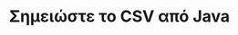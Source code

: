 ---
############################# Static ############################
layout: "auto-gen-annotation"

############################# Head ############################
head_title: "Java CSV Annotation API Annotate σε C#"
head_description: "Java API για τη δημιουργία και τον σχολιασμό δημοφιλών τύπων σχολιασμού από CSV, εικόνες, σχέδια και μορφές αρχείων εγγράφων."

############################# Header ############################
title: "Σημειώστε το CSV από Java"
description: ""
bg_image: "https://cms.admin.containerize.com/templates/aspose/App_Themes/V3/images/bg/header1.png"
bg_overlay: false
button:
    enable: true
    icon: "fas fa-arrow-down"
    label: "Κατεβάστε δωρεάν δοκιμή"
    link: "https://downloads.groupdocs.com/annotation/java"

############################# About ############################
about:
    enable: true
    title: "Σχετικά με το GroupDocs.Annotation for Java API"
    content: |
        Το GroupDocs.Annotation for Java API είναι μια βιβλιοθήκη που σας επιτρέπει να προσθέτετε σχολιασμούς σε PDF, Word και άλλα έγγραφα σε Mac, Windows ή Ubuntu. Το [GroupDocs.Annotation for Java](/annotation/java) είναι ένα εγγενές API Java για τη διαχείριση σχολιασμών με ολοκληρωμένη υποστήριξη για δημιουργία, προσθήκη, επεξεργασία, διαγραφή, εξαγωγή και εξαγωγή σχολιασμών από εικόνες και διάφορα άλλα έγγραφα. Η πλήρης λίστα των υποστηριζόμενων μορφών εγγράφων που μπορείτε να δείτε σε αυτήν τη [σελίδα](https://docs.groupdocs.com/annotation/java/supported-document-formats/).
        Αυτή η βιβλιοθήκη σάς επιτρέπει να εργάζεστε όχι μόνο με έγγραφα CSV αλλά και με πολλούς άλλους τύπους εγγράφων όπως Word, Excel, PowerPoint, μηνύματα ηλεκτρονικού ταχυδρομείου Outlook, Visio, Adobe, OpenDocument, OpenOffice, Photoshop, AutoCad και πολλά άλλα.
        Το GroupDocs.Annotation for Java API σάς επιτρέπει να δημιουργείτε και να προσθέτετε νέες σημειώσεις, να επεξεργάζεστε σχολιασμούς, να εξάγετε σχόλια, σχολιασμούς και να τα αφαιρείτε από έγγραφα. Η βιβλιοθήκη υποστηρίζει 13 διαφορετικούς τύπους σχολιασμού, όπως Κείμενο, Πολύγραμμη, Περιοχή, Υπογράμμιση, Σημείο, Υδατογράφημα, Βέλος, Έλλειψη, Αντικατάσταση κειμένου, Απόσταση, Πεδίο κειμένου, Διόρθωση πόρων σε έγγραφα PDF, HTML, Microsoft Word, υπολογιστικά φύλλα, διαγράμματα, παρουσιάσεις, σχέδια, εικόνες και πολλές άλλες μορφές αρχείων.
        Το παράδειγμα (δείτε παρακάτω) δείχνει την εργασία με το έγγραφο CSV, σε αυτό το παράδειγμα μπορείτε να δείτε τα κύρια βήματα του τρόπου εργασίας με το GroupDocs.Σχολιασμός: Ρυθμίστε μια άδεια χρήσης, ανοίξτε ένα έγγραφο με το οποίο θέλετε να εργαστείτε, δημιουργία σχολιασμό, προσθέτοντας αντικείμενα δεδομένων για να ορίσετε τις ιδιότητες σχολιασμού σύμφωνα με τις απαιτήσεις σας και αποθηκεύοντας το αποτέλεσμα στο επιθυμητό μέρος. Επίσης, θα μπορούσατε να ρίξετε μια ματιά στις υποστηριζόμενες δυνατότητες στη [σελίδα] του github (https://github.com/groupdocs-annotation/GroupDocs.Annotation-for-Java) ή στο προϊόν μας [τεκμηρίωση](https://docs.groupdocs.com/annotation/java/getting-started/).

############################# Steps ############################
howTo_Add:
steps_Add:
    enable: true
    title_left: "Βήματα για την προσθήκη σχολιασμών στο CSV σε Java"
    content_left: |
        [GroupDocs.Annotation](/annotation/java/) διευκολύνει τους προγραμματιστές Java να προσθέτουν διάφορους τύπους σχολιασμού σε αρχεία CSV σε οποιαδήποτε εφαρμογή που βασίζεται σε Java, εφαρμόζοντας μερικά εύκολα βήματα.
        *   Δημιουργήστε αντικείμενα απάντησης με σχόλιο και ημερομηνία.
        *   Δημιουργήστε αντικείμενο AreaAnnotation, ορίστε επιλογές περιοχής και προσθέστε απαντήσεις.
        *   Δημιουργήστε αντικείμενο Annotator και προσθέστε σχολιασμό περιοχής.
        *   Αποθήκευση αρχείου εξόδου.
    title_right: "Απαιτήσεις συστήματος"
    content_right: |
        Το GroupDocs.Annotation για Java API υποστηρίζεται σε όλες τις μεγάλες πλατφόρμες και λειτουργικά συστήματα. Πριν εκτελέσετε τον παρακάτω κώδικα, βεβαιωθείτε ότι έχετε εγκαταστήσει τις ακόλουθες προϋποθέσεις στο σύστημά σας.
        *   Λειτουργικά συστήματα: Microsoft Windows, Linux, MacOS
        *   Περιβάλλον Ανάπτυξης: NetBeans, Intellij IDEA, Eclipse κ.λπ
        *   Java Runtime Environment: Java 7 (1.7) και νεότερη έκδοση
        *   Αποκτήστε την πιο πρόσφατη έκδοση του GroupDocs.Annotation για Java από το [GroupDocs Artifact Repository](https://repository.groupdocs.com/webapp/#/artifacts/browse/tree/General/repo/com/groupdocs/groupdocs-annotation)

############################# Preview ############################
preview_Add:
    enable: true
    title: Προεπισκόπηση σχολιασμού και δείγμα κώδικα
    content: |
        ![Annotation preview image](https://docs.groupdocs.com/annotation/java/images/add-area-annotation.png)
    code: |
        ```java
        // Create an instance of Reply class and add comments
        Reply firstReply = new Reply();
        firstReply.setComment("First comment");
        firstReply.setRepliedOn(Calendar.getInstance().getTime());
        
        Reply secondReply = new Reply();
        secondReply.setComment("Second comment");
        secondReply.setRepliedOn(Calendar.getInstance().getTime());
        
        List<Reply> replies = new ArrayList<Reply>();
        replies.add(firstReply);
        replies.add(secondReply);
        
        // Create an instance of AreaAnnotation class and set options
        AreaAnnotation area = new AreaAnnotation();
        area.setBackgroundColor(65535);
        area.setBox(new Rectangle(100, 100, 100, 100));
        area.setCreatedOn(Calendar.getInstance().getTime());
        area.setMessage("This is area annotation");
        area.setOpacity(0.7);
        area.setPageNumber(0);
        area.setPenColor(65535);
        area.setPenStyle(PenStyle.Dot);
        area.setPenWidth((byte) 3);
        area.setReplies(replies);
        
        // Create an instance of Annotator class
        Annotator annotator = new Annotator("input.bmp");
        
        // Add annotation
        annotator.add(area);
        
        // Save to file
        annotator.save("output.bmp");
        annotator.dispose();
        ```

############################# Steps ############################
howTo_Remove:
steps_Remove:
    enable: true
    title_left: "Βήματα για την κατάργηση σχολιασμών από το CSV σε Java"
    content_left: |
        [GroupDocs.Annotation](/annotation/java/) διευκολύνει τους προγραμματιστές Java να αφαιρέσουν λεπτομέρειες σχολιασμού από αρχεία CSV σε οποιαδήποτε εφαρμογή που βασίζεται σε Java, εφαρμόζοντας μερικά εύκολα βήματα.
        *   Δημιουργήστε αντικείμενα απάντησης με σχόλιο και ημερομηνία.
        *   Δημιουργήστε το αντικείμενο SaveOptions και ορίστε AnnotationTypes = AnnotationType.None.
        *   Μέθοδος αποθήκευσης κλήσης με προκύπτουσα διαδρομή εγγράφου ή ροή και αντικείμενο SaveOptions.

############################# Preview ############################
preview_Remove:
    enable: true
    code: |
        ```java
        // Create an instance of Annotator class 
        Annotator annotator = new Annotator("C://input.bmp");

        // Remove annotation by set type None 
        SaveOptions saveOptions = new SaveOptions();
        saveOptions.setAnnotationTypes(AnnotationType.None);

        // Save annotation to output file
        annotator.save("C://output.bmp", saveOptions);
        annotator.dispose();
        ```

############################# Steps ############################
howTo_Edit:
steps_Edit:
    enable: true
    title_left: "Βήματα για την επεξεργασία σχολιασμών από το CSV σε Java"
    content_left: |
        [GroupDocs.Annotation](/annotation/java/) διευκολύνει τους προγραμματιστές Java να ενημερώσουν διάφορες ιδιότητες σχολιασμού από αρχεία CSV σε οποιαδήποτε εφαρμογή που βασίζεται σε Java, εφαρμόζοντας μερικά εύκολα βήματα.
        *   Αντικείμενο Instantiate Annotator με διαδρομή εγγράφου εισόδου ή ροή με instantiated LoadOptions με ImportAnnotations = true.
        *   Δημιουργήστε κάποια υλοποίηση AnnotationBase και ορίστε το αναγνωριστικό του υπάρχοντος σχολιασμού (αν δεν βρεθεί σχολιασμός με αυτό το αναγνωριστικό, τίποτα δεν θα αλλάξει) ή λίστα διαδρομής με σχολιασμούς (όλοι οι υπάρχοντες σχολιασμοί θα αφαιρεθούν).
        *   Μέθοδος ενημέρωσης κλήσης αντικειμένου Annotator με περασμένους σχολιασμούς.
        *   Μέθοδος αποθήκευσης κλήσης με προκύπτουσα διαδρομή εγγράφου ή ροή και αντικείμενο SaveOptions.

############################# Preview ############################
preview_Edit:
    enable: true
    code: |
        ```java
        String outputPath = "UpdateAnnotation.bmp";

        // Create an instance of Annotator class
        Annotator annotator = new Annotator("input.bmp");
        
        // Create an instance of Reply class for first example and add comments
        Reply reply1 = new Reply();
        reply1.setComment("Original first comment");
        reply1.setRepliedOn(Calendar.getInstance().getTime());
        
        Reply reply2 = new Reply();
        reply2.setComment("Original second comment");
        reply2.setRepliedOn(Calendar.getInstance().getTime());
        
        java.util.List replies = new ArrayList();
        replies.add(reply1);
        replies.add(reply2);
        
        // Create an instance of AreaAnnotation class and set options
        AreaAnnotation original = new AreaAnnotation();
        original.setId(1);
        original.setBackgroundColor(65535);
        original.setBox(new Rectangle(100, 100, 100, 100));
        original.setCreatedOn(Calendar.getInstance().getTime());
        original.setMessage("This is original annotation");
        original.setReplies(replies);
        
        // Add original annotation
        annotator.add(original);
        annotator.save(outputPath);
        annotator.dispose();
        
        LoadOptions loadOptions = new LoadOptions();
        
        // Open annotated document
        Annotator annotator1 = new Annotator(outputPath, loadOptions);
        
        // Create an instance of Reply class for update first example
        Reply reply3 = new Reply();
        reply3.setComment("Updated first comment");
        reply3.setRepliedOn(Calendar.getInstance().getTime());
        
        Reply reply4 = new Reply();
        reply4.setComment("Updated second comment");
        reply4.setRepliedOn(Calendar.getInstance().getTime());
        
        java.util.List replies1 = new ArrayList();
        replies1.add(reply3);
        replies1.add(reply4);

        // Suggest we want change some properties of existed annotation
        AreaAnnotation updated = new AreaAnnotation();
        updated.setId(1);
        updated.setBackgroundColor(255);
        updated.setBox(new Rectangle(0, 0, 50, 200));
        updated.setCreatedOn(Calendar.getInstance().getTime());
        updated.setMessage("This is updated annotation");
        updated.setReplies(replies1);
        
        // Update and save annotation
        annotator1.update(updated);
        annotator1.save(outputPath);
        annotator1.dispose();
        ```

############################# Steps ############################
howTo_Extract:
steps_Extract:
    enable: true
    title_left: "Βήματα για την εξαγωγή σχολιασμών από το CSV σε Java"
    content_left: |
        [GroupDocs.Annotation](/annotation/java/) διευκολύνει τους προγραμματιστές Java να σχολιάζουν έγγραφα και να εξάγουν πληροφορίες σχολιασμού από αρχεία CSV σε οποιαδήποτε εφαρμογή που βασίζεται σε Java, εφαρμόζοντας μερικά εύκολα βήματα.
        *   Δημιουργήστε αντικείμενα απάντησης με σχόλιο και ημερομηνία.
        *   Δημιουργήστε το αντικείμενο LoadOptions και καλέστε το SetImportAnnotations με αληθές όρισμα.
        *   Ορισμός μεταβλητής με τύπο List.
        *   Καλέστε τη μέθοδο λήψης και επιστρέψτε το αποτέλεσμα στην παραπάνω μεταβλητή.

############################# Preview ############################
preview_Extract:
    enable: true
    code: |
        ```java
        // For using this example input file ("annotated.bmp") must be with annotations
        LoadOptions loadOptions = new LoadOptions();
        
        // Create an instance of Annotator class and get annotations
        final Annotator annotator = new Annotator("annotated.bmp", loadOptions);
        List annotations = annotator.get();
        ```

############################# Demos ############################
demos:
    enable: true
    title: "Ζωντανές επιδείξεις για προσθήκη, αφαίρεση, επεξεργασία, εξαγωγή σχολιασμών σε έγγραφα και εικόνες"
    content: |
        Προσθέστε, αφαιρέστε, επεξεργαστείτε και εξαγάγετε σχολιασμούς στο αρχείο CSV τώρα, μεταβαίνοντας στον ιστότοπο [GroupDocs.Annotation Live Demos](https://products.groupdocs.app/annotation/family). Η ζωντανή επίδειξη έχει τα ακόλουθα πλεονεκτήματα

############################# About Formats ############################
about_formats:
    enable: true
    format:
        # format loop
        - icon: "far fa-file-csv"
          title: "Σχετικά με τη μορφή αρχείου CSV"
          content: |
            Τα αρχεία με επέκταση CSV (Τιμές διαχωρισμένες με κόμμα) αντιπροσωπεύουν αρχεία απλού κειμένου που περιέχουν εγγραφές δεδομένων με τιμές διαχωρισμένες με κόμμα. Κάθε γραμμή σε ένα αρχείο CSV είναι μια νέα εγγραφή από το σύνολο εγγραφών που περιέχεται στο αρχείο. Τέτοια αρχεία δημιουργούνται όταν η μεταφορά δεδομένων προορίζεται από το ένα σύστημα αποθήκευσης στο άλλο. Δεδομένου ότι όλες οι εφαρμογές μπορούν να αναγνωρίσουν εγγραφές που χωρίζονται με κόμμα, η εισαγωγή τέτοιων αρχείων δεδομένων στη βάση δεδομένων γίνεται πολύ εύκολα. Σχεδόν όλες οι εφαρμογές υπολογιστικών φύλλων όπως το Microsoft Excel ή το OpenOffice Calc μπορούν να εισάγουν CSV χωρίς μεγάλη προσπάθεια. Τα δεδομένα που εισάγονται από τέτοια αρχεία ταξινομούνται σε κελιά ενός υπολογιστικού φύλλου για αναπαράσταση στον χρήστη.

          link: "https://docs.fileformat.com/image/csv/"

############################# More Formats ############################
more_formats:
    enable: true
    title: "Εργασία με άλλες δημοφιλείς μορφές εγγράφων"
    content: |
        Ενημερώστε τις ιδιότητες σχολιασμού από ορισμένες από τις δημοφιλείς μορφές αρχείων όπως αναφέρεται παρακάτω.
    format:
        # format loop
        - name: "Annotate PDF document"
          link: "https://products.groupdocs.com/annotation/java/pdf/"
          description: "Adobe Portable Document Format"

        # format loop
        - name: "Annotate DOC document"
          link: "https://products.groupdocs.com/annotation/java/doc/"
          description: "Microsoft Word Document"

        # format loop
        - name: "Annotate DOCM document"
          link: "https://products.groupdocs.com/annotation/java/docm/"
          description: "Microsoft Word Macro-Enabled Document"

        # format loop
        - name: "Annotate DOCX document"
          link: "https://products.groupdocs.com/annotation/java/docx/"
          description: "Microsoft Word Open XML Document"

        # format loop
        - name: "Annotate DOT document"
          link: "https://products.groupdocs.com/annotation/java/dot/"
          description: "Microsoft Word Document Template"

        # format loop
        - name: "Annotate DOTX document"
          link: "https://products.groupdocs.com/annotation/java/dotx/"
          description: "Word Open XML Document Template"

        # format loop
        - name: "Annotate RTF document"
          link: "https://products.groupdocs.com/annotation/java/rtf/"
          description: "Rich Text Document"

        # format loop
        - name: "Annotate ODT document"
          link: "https://products.groupdocs.com/annotation/java/odt/"
          description: "Open Document Text"

        # format loop
        - name: "Annotate XLS document"
          link: "https://products.groupdocs.com/annotation/java/xls/"
          description: "Microsoft Excel Binary File Format"

        # format loop
        - name: "Annotate XLSX document"
          link: "https://products.groupdocs.com/annotation/java/xlsx/"
          description: "Microsoft Excel Open XML Spreadsheet"

        # format loop
        - name: "Annotate XLSM document"
          link: "https://products.groupdocs.com/annotation/java/xlsm/"
          description: "Microsoft Excel Macro-Enabled Spreadsheet"

        # format loop
        - name: "Annotate XLSB document"
          link: "https://products.groupdocs.com/annotation/java/xlsb/"
          description: "Microsoft Excel Binary Worksheet"

        # format loop
        - name: "Annotate ODS document"
          link: "https://products.groupdocs.com/annotation/java/ods/"
          description: "Open Document Spreadsheet"

        # format loop
        - name: "Annotate PPT document"
          link: "https://products.groupdocs.com/annotation/java/ppt/"
          description: "PowerPoint Presentation"

        # format loop
        - name: "Annotate PPTX document"
          link: "https://products.groupdocs.com/annotation/java/pptx/"
          description: "PowerPoint Open XML Presentation"

        # format loop
        - name: "Annotate PPSX document"
          link: "https://products.groupdocs.com/annotation/java/ppsx/"
          description: "PowerPoint Open XML Slide Show"

        # format loop
        - name: "Annotate POTM document"
          link: "https://products.groupdocs.com/annotation/java/potm/"
          description: "Microsoft PowerPoint Template"

        # format loop
        - name: "Annotate PPTM document"
          link: "https://products.groupdocs.com/annotation/java/pptm/"
          description: "Microsoft PowerPoint Presentation"

        # format loop
        - name: "Annotate PPS document"
          link: "https://products.groupdocs.com/annotation/java/pps/"
          description: "Microsoft PowerPoint 97-2003 Slide Show"

        # format loop
        - name: "Annotate ODP document"
          link: "https://products.groupdocs.com/annotation/java/odp/"
          description: "OpenDocument Presentation"

        # format loop
        - name: "Annotate HTML document"
          link: "https://products.groupdocs.com/annotation/java/html/"
          description: "HyperText Markup Language"

        # format loop
        - name: "Annotate TIFF document"
          link: "https://products.groupdocs.com/annotation/java/tiff/"
          description: "Tagged Image File Format"

        # format loop
        - name: "Annotate JPEG document"
          link: "https://products.groupdocs.com/annotation/java/jpeg/"
          description: "JPEG Image"

        # format loop
        - name: "Annotate PNG document"
          link: "https://products.groupdocs.com/annotation/java/png/"
          description: "Portable Network Graphic"

        # format loop
        - name: "Annotate EML document"
          link: "https://products.groupdocs.com/annotation/java/eml/"
          description: "E-mail Message"

        # format loop
        - name: "Annotate MSG document"
          link: "https://products.groupdocs.com/annotation/java/msg/"
          description: "Microsoft Outlook E-mail Message"

        # format loop
        - name: "Annotate VSD document"
          link: "https://products.groupdocs.com/annotation/java/vsd/"
          description: "Microsoft Visio 2003-2010 Drawing"

        # format loop
        - name: "Annotate VSDX document"
          link: "https://products.groupdocs.com/annotation/java/vsdx/"
          description: "Microsoft Visio Drawing"

        # format loop
        - name: "Annotate VSS document"
          link: "https://products.groupdocs.com/annotation/java/vss/"
          description: "Microsoft Visio 2003-2010 Stencil"

        # format loop
        - name: "Annotate VST document"
          link: "https://products.groupdocs.com/annotation/java/vst/"
          description: "Microsoft Visio 2013 Stencil"

        # format loop
        - name: "Annotate DWG document"
          link: "https://products.groupdocs.com/annotation/java/dwg/"
          description: "Autodesk Design Data Formats"

        # format loop
        - name: "Annotate DXF document"
          link: "https://products.groupdocs.com/annotation/java/dxf/"
          description: "AutoCAD Drawing Interchange"

        # format loop
        - name: "Annotate DCM document"
          link: "https://products.groupdocs.com/annotation/java/dcm/"
          description: "Digital Imaging and Communications in Medicine"

        # format loop
        - name: "Annotate WMF document"
          link: "https://products.groupdocs.com/annotation/java/wmf/"
          description: "Windows Metafile"

        # format loop
        - name: "Annotate EMF document"
          link: "https://products.groupdocs.com/annotation/java/emf/"
          description: "Enhanced Metafile Format"


############################# Back to top ###############################
back_to_top:
    enable: true
---